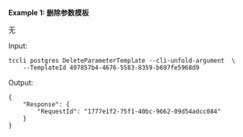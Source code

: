 **Example 1: 删除参数模板**

无

Input: 

```
tccli postgres DeleteParameterTemplate --cli-unfold-argument  \
    --TemplateId 497857b4-4676-5583-8359-b697fe5968d9
```

Output: 
```
{
    "Response": {
        "RequestId": "1777e1f2-75f1-40bc-9662-09d54adcc084"
    }
}
```

